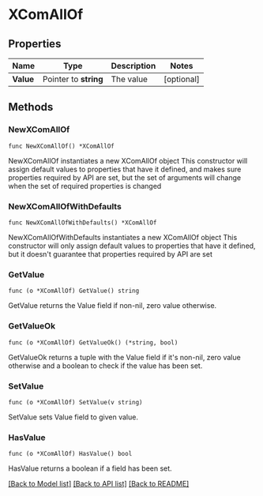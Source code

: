 # XComAllOf

## Properties

Name | Type | Description | Notes
------------ | ------------- | ------------- | -------------
**Value** | Pointer to **string** | The value | [optional] 

## Methods

### NewXComAllOf

`func NewXComAllOf() *XComAllOf`

NewXComAllOf instantiates a new XComAllOf object
This constructor will assign default values to properties that have it defined,
and makes sure properties required by API are set, but the set of arguments
will change when the set of required properties is changed

### NewXComAllOfWithDefaults

`func NewXComAllOfWithDefaults() *XComAllOf`

NewXComAllOfWithDefaults instantiates a new XComAllOf object
This constructor will only assign default values to properties that have it defined,
but it doesn't guarantee that properties required by API are set

### GetValue

`func (o *XComAllOf) GetValue() string`

GetValue returns the Value field if non-nil, zero value otherwise.

### GetValueOk

`func (o *XComAllOf) GetValueOk() (*string, bool)`

GetValueOk returns a tuple with the Value field if it's non-nil, zero value otherwise
and a boolean to check if the value has been set.

### SetValue

`func (o *XComAllOf) SetValue(v string)`

SetValue sets Value field to given value.

### HasValue

`func (o *XComAllOf) HasValue() bool`

HasValue returns a boolean if a field has been set.


[[Back to Model list]](../README.md#documentation-for-models) [[Back to API list]](../README.md#documentation-for-api-endpoints) [[Back to README]](../README.md)



